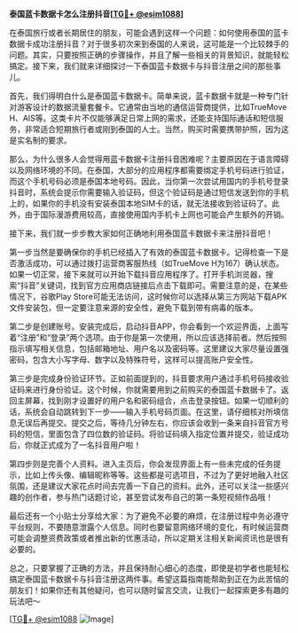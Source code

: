 **泰国蓝卡数据卡怎么注册抖音[[TG💪+ @esim1088](https://t.me/s/esim1088)]**

在泰国旅行或者长期居住的朋友，可能会遇到这样一个问题：如何使用泰国的蓝卡数据卡成功注册抖音？对于很多初次来到泰国的人来说，这可能是一个比较棘手的问题。其实，只要按照正确的步骤操作，并且了解一些相关的背景知识，就能轻松搞定。接下来，我们就来详细探讨一下泰国蓝卡数据卡与抖音注册之间的那些事儿。

首先，我们得明白什么是泰国蓝卡数据卡。简单来说，蓝卡数据卡就是一种专门针对游客设计的数据流量套餐卡。它通常由当地的通信运营商提供，比如TrueMove H、AIS等。这类卡片不仅能够满足日常上网的需求，还能支持国际通话和短信服务，非常适合短期旅行者或刚到泰国的人士。当然，购买时需要携带护照，因为这是实名制的要求。

那么，为什么很多人会觉得用蓝卡数据卡注册抖音困难呢？主要原因在于语言障碍以及网络环境的不同。在泰国，大部分的应用程序都需要绑定手机号码进行验证，而这个手机号码必须是泰国本地号码。因此，当你第一次尝试用国内的手机号登录抖音时，系统会提示你需要输入验证码，但这个验证码是通过短信发送到你的手机上的，如果你的手机没有安装泰国本地SIM卡的话，就无法接收到验证码了。此外，由于国际漫游费用较高，直接使用国内手机卡上网也可能会产生额外的开销。

接下来，我们就一步步教大家如何正确地利用泰国蓝卡数据卡来注册抖音吧！

第一步当然是要确保你的手机已经插入了有效的泰国蓝卡数据卡。记得检查一下是否激活成功，可以通过拨打运营商客服热线（如TrueMove H为167）确认状态。如果一切正常，接下来就可以开始下载抖音应用程序了。打开手机浏览器，搜索“抖音”关键词，找到官方应用商店链接后点击下载即可。需要注意的是，在某些情况下，谷歌Play Store可能无法访问，这时候你可以选择从第三方网站下载APK文件安装包，但一定要注意来源的安全性，避免下载到带有病毒的版本。

第二步是创建账号。安装完成后，启动抖音APP，你会看到一个欢迎界面，上面写着“注册”和“登录”两个选项。由于你是第一次使用，所以应该选择前者。然后按照指示填写相关信息，包括邮箱地址、用户名以及密码等。这里建议大家尽量设置强密码，包含大小写字母、数字以及特殊符号，这样可以提高账户安全性。

第三步是完成身份验证环节。正如前面提到的，抖音要求用户通过手机号码接收验证码来进行身份验证。这个时候，你就需要用到之前购买的泰国蓝卡数据卡了。返回主屏幕，找到刚才设置好的用户名和密码组合，点击登录按钮。如果一切顺利的话，系统会自动跳转到下一步——输入手机号码页面。在这里，请仔细核对所填信息无误后再提交。提交之后，等待几分钟左右，你应该会收到一条来自抖音官方号码的短信，里面包含了四位数的验证码。将验证码填入指定位置并提交，验证成功后，你就正式成为了一名抖音用户啦！

第四步则是完善个人资料。进入主页后，你会发现界面上有一些未完成的任务提示，比如上传头像、编辑昵称等等。这些都是可选项目，不过为了更好地融入社区氛围，还是建议大家花点时间去完善一下自己的资料。此外，还可以关注一些感兴趣的创作者，参与热门话题讨论，甚至尝试发布自己的第一条短视频作品哦！

最后还有一个小贴士分享给大家：为了避免不必要的麻烦，在注册过程中务必遵守平台规则，不要随意泄露个人信息。同时也要留意网络环境的变化，有时候运营商可能会调整资费政策或者推出新的优惠活动，所以定期关注相关新闻资讯也是很有必要的。

总之，只要掌握了正确的方法，并且保持耐心细心的态度，即使是初学者也能轻松搞定泰国蓝卡数据卡与抖音注册这两件事。希望这篇指南能帮助到正在为此苦恼的朋友们！如果你还有其他疑问，也可以随时留言交流，让我们一起探索更多有趣的玩法吧～

[[TG💪+ @esim1088](https://t.me/s/esim1088) ![Image](https://i.postimg.cc/4NQfJmqS/Snipaste-2025-05-13-00-14-12.png)]